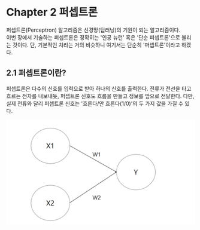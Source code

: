 # Chapter 2 퍼셉트론
퍼셉트론(Perceptron) 알고리즘은 신경망(딥러닝)의 기원이 되는 알고리즘이다.  
이번 장에서 기술하는 퍼셉트론은 정확히는 '인공 뉴런' 혹은 '단순 퍼셉트론'으로 불리는 것이다. 단, 기본적인 처리는 거의 비슷하니 여기서는 단순히 '퍼셉트론'이라고 하겠다.

## 2.1 퍼셉트론이란?
퍼셉트론은 다수의 신호를 입력으로 받아 하나의 신호를 출력한다. 전류가 전선을 타고 흐르는 전자를 내보내듯, 퍼셉트론 신호도 흐름을 만들고 정보를 앞으로 전달한다. 다만, 실제 전류와 달리 퍼셉트론 신호는 '흐른다/안 흐른다(1/0)'의 두 가지 값을 가질 수 있다. 

![picture](../Images/2_1.png)